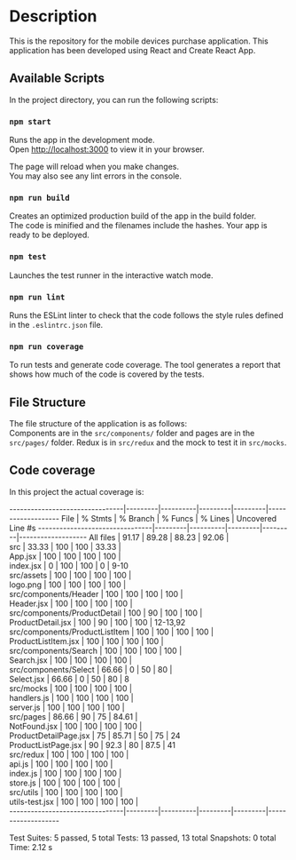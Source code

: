 # Description

This is the repository for the mobile devices purchase application. This application has been developed using React and Create React App.
## Available Scripts

In the project directory, you can run the following scripts:

### `npm start`

Runs the app in the development mode.\
Open [http://localhost:3000](http://localhost:3000) to view it in your browser.

The page will reload when you make changes.\
You may also see any lint errors in the console.


### `npm run build`

Creates an optimized production build of the app in the build folder.\
The code is minified and the filenames include the hashes. Your app is ready to be deployed.

### `npm test`

Launches the test runner in the interactive watch mode.

### `npm run lint`

Runs the ESLint linter to check that the code follows the style rules defined in the `.eslintrc.json` file.

### `npm run coverage`

To run tests and generate code coverage.  The tool generates a report that shows how much of the code is covered by the tests.


## File Structure

The file structure of the application is as follows:\
Components are in the `src/components/` folder and pages are in the `src/pages/` folder. Redux is in `src/redux` and the mock to test it in
`src/mocks`.

## Code coverage

In this project the actual coverage is:

--------------------------------|---------|----------|---------|---------|-------------------
File                            | % Stmts | % Branch | % Funcs | % Lines | Uncovered Line #s 
--------------------------------|---------|----------|---------|---------|-------------------
All files                       |   91.17 |    89.28 |   88.23 |   92.06 |                   
 src                            |   33.33 |      100 |     100 |   33.33 |                   
  App.jsx                       |     100 |      100 |     100 |     100 |                   
  index.jsx                     |       0 |      100 |     100 |       0 | 9-10              
 src/assets                     |     100 |      100 |     100 |     100 |                   
  logo.png                      |     100 |      100 |     100 |     100 |                   
 src/components/Header          |     100 |      100 |     100 |     100 |                   
  Header.jsx                    |     100 |      100 |     100 |     100 |                   
 src/components/ProductDetail   |     100 |       90 |     100 |     100 |                   
  ProductDetail.jsx             |     100 |       90 |     100 |     100 | 12-13,92          
 src/components/ProductListItem |     100 |      100 |     100 |     100 |                   
  ProductListItem.jsx           |     100 |      100 |     100 |     100 |                   
 src/components/Search          |     100 |      100 |     100 |     100 |                   
  Search.jsx                    |     100 |      100 |     100 |     100 |                   
 src/components/Select          |   66.66 |        0 |      50 |      80 |                   
  Select.jsx                    |   66.66 |        0 |      50 |      80 | 8                 
 src/mocks                      |     100 |      100 |     100 |     100 |                   
  handlers.js                   |     100 |      100 |     100 |     100 |                   
  server.js                     |     100 |      100 |     100 |     100 |                   
 src/pages                      |   86.66 |       90 |      75 |   84.61 |                   
  NotFound.jsx                  |     100 |      100 |     100 |     100 |                   
  ProductDetailPage.jsx         |      75 |    85.71 |      50 |      75 | 24                
  ProductListPage.jsx           |      90 |     92.3 |      80 |    87.5 | 41                
 src/redux                      |     100 |      100 |     100 |     100 |                   
  api.js                        |     100 |      100 |     100 |     100 |                   
  index.js                      |     100 |      100 |     100 |     100 |                   
  store.js                      |     100 |      100 |     100 |     100 |                   
 src/utils                      |     100 |      100 |     100 |     100 |                   
  utils-test.jsx                |     100 |      100 |     100 |     100 |                   
--------------------------------|---------|----------|---------|---------|-------------------

Test Suites: 5 passed, 5 total
Tests:       13 passed, 13 total
Snapshots:   0 total
Time:        2.12 s



